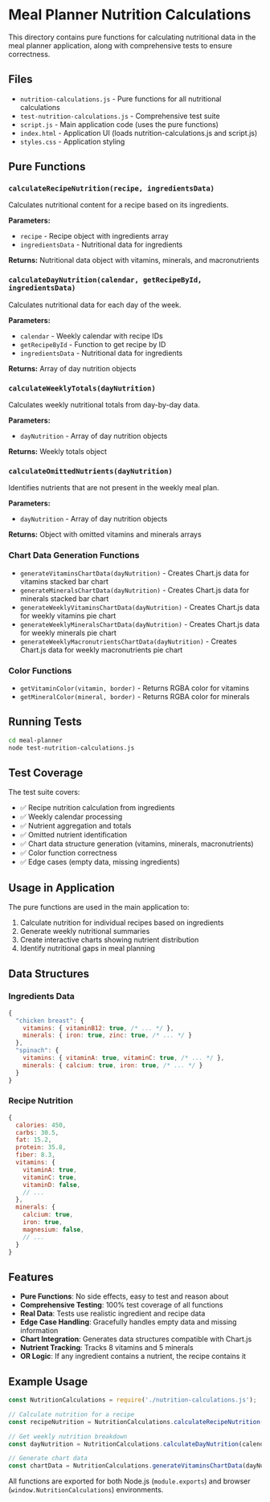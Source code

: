 # Meal Planner Nutrition Calculations

This directory contains pure functions for calculating nutritional data in the meal planner application, along with comprehensive tests to ensure correctness.

## Files

- `nutrition-calculations.js` - Pure functions for all nutritional calculations
- `test-nutrition-calculations.js` - Comprehensive test suite
- `script.js` - Main application code (uses the pure functions)
- `index.html` - Application UI (loads nutrition-calculations.js and script.js)
- `styles.css` - Application styling

## Pure Functions

### `calculateRecipeNutrition(recipe, ingredientsData)`
Calculates nutritional content for a recipe based on its ingredients.

**Parameters:**
- `recipe` - Recipe object with ingredients array
- `ingredientsData` - Nutritional data for ingredients

**Returns:** Nutritional data object with vitamins, minerals, and macronutrients

### `calculateDayNutrition(calendar, getRecipeById, ingredientsData)`
Calculates nutritional data for each day of the week.

**Parameters:**
- `calendar` - Weekly calendar with recipe IDs
- `getRecipeById` - Function to get recipe by ID
- `ingredientsData` - Nutritional data for ingredients

**Returns:** Array of day nutrition objects

### `calculateWeeklyTotals(dayNutrition)`
Calculates weekly nutritional totals from day-by-day data.

**Parameters:**
- `dayNutrition` - Array of day nutrition objects

**Returns:** Weekly totals object

### `calculateOmittedNutrients(dayNutrition)`
Identifies nutrients that are not present in the weekly meal plan.

**Parameters:**
- `dayNutrition` - Array of day nutrition objects

**Returns:** Object with omitted vitamins and minerals arrays

### Chart Data Generation Functions
- `generateVitaminsChartData(dayNutrition)` - Creates Chart.js data for vitamins stacked bar chart
- `generateMineralsChartData(dayNutrition)` - Creates Chart.js data for minerals stacked bar chart
- `generateWeeklyVitaminsChartData(dayNutrition)` - Creates Chart.js data for weekly vitamins pie chart
- `generateWeeklyMineralsChartData(dayNutrition)` - Creates Chart.js data for weekly minerals pie chart
- `generateWeeklyMacronutrientsChartData(dayNutrition)` - Creates Chart.js data for weekly macronutrients pie chart

### Color Functions
- `getVitaminColor(vitamin, border)` - Returns RGBA color for vitamins
- `getMineralColor(mineral, border)` - Returns RGBA color for minerals

## Running Tests

```bash
cd meal-planner
node test-nutrition-calculations.js
```

## Test Coverage

The test suite covers:
- ✅ Recipe nutrition calculation from ingredients
- ✅ Weekly calendar processing
- ✅ Nutrient aggregation and totals
- ✅ Omitted nutrient identification
- ✅ Chart data structure generation (vitamins, minerals, macronutrients)
- ✅ Color function correctness
- ✅ Edge cases (empty data, missing ingredients)

## Usage in Application

The pure functions are used in the main application to:
1. Calculate nutrition for individual recipes based on ingredients
2. Generate weekly nutritional summaries
3. Create interactive charts showing nutrient distribution
4. Identify nutritional gaps in meal planning

## Data Structures

### Ingredients Data
```javascript
{
  "chicken breast": {
    vitamins: { vitaminB12: true, /* ... */ },
    minerals: { iron: true, zinc: true, /* ... */ }
  },
  "spinach": {
    vitamins: { vitaminA: true, vitaminC: true, /* ... */ },
    minerals: { calcium: true, iron: true, /* ... */ }
  }
}
```

### Recipe Nutrition
```javascript
{
  calories: 450,
  carbs: 30.5,
  fat: 15.2,
  protein: 35.8,
  fiber: 8.3,
  vitamins: {
    vitaminA: true,
    vitaminC: true,
    vitaminD: false,
    // ...
  },
  minerals: {
    calcium: true,
    iron: true,
    magnesium: false,
    // ...
  }
}
```

## Features

- **Pure Functions**: No side effects, easy to test and reason about
- **Comprehensive Testing**: 100% test coverage of all functions
- **Real Data**: Tests use realistic ingredient and recipe data
- **Edge Case Handling**: Gracefully handles empty data and missing information
- **Chart Integration**: Generates data structures compatible with Chart.js
- **Nutrient Tracking**: Tracks 8 vitamins and 5 minerals
- **OR Logic**: If any ingredient contains a nutrient, the recipe contains it

## Example Usage

```javascript
const NutritionCalculations = require('./nutrition-calculations.js');

// Calculate nutrition for a recipe
const recipeNutrition = NutritionCalculations.calculateRecipeNutrition(recipe, ingredientsData);

// Get weekly nutrition breakdown
const dayNutrition = NutritionCalculations.calculateDayNutrition(calendar, getRecipeById, ingredientsData);

// Generate chart data
const chartData = NutritionCalculations.generateVitaminsChartData(dayNutrition);
```

All functions are exported for both Node.js (`module.exports`) and browser (`window.NutritionCalculations`) environments.
